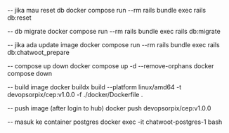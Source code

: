 -- jika mau reset db
docker compose run --rm rails bundle exec rails db:reset

-- db migrate
docker compose run --rm rails bundle exec rails db:migrate

-- jika ada update image
docker compose run --rm rails bundle exec rails db:chatwoot_prepare

-- compose up down
docker compose up -d --remove-orphans
docker compose down

-- build image
docker buildx build --platform linux/amd64 -t devopsorpix/cep:v1.0.0 -f ./docker/Dockerfile .

-- push image (after login to hub)
docker push devopsorpix/cep:v1.0.0

-- masuk ke container postgres
docker exec -it chatwoot-postgres-1 bash